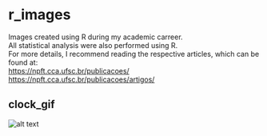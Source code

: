 # r_images
Images created using R during my academic carreer.  
All statistical analysis were also performed using R.  
For more details, I recommend reading the respective articles, which can be found at:   
https://npft.cca.ufsc.br/publicacoes/  
https://npft.cca.ufsc.br/publicacoes/artigos/  

## clock_gif
![alt text](https://github.com/lauterjung/r_images/blob/main/clock_gif/clock_gif.gif)
